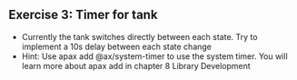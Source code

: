 ## Exercise 3:  Timer for tank

* Currently the tank switches directly between each state. Try to implement a 10s delay between each state change
* Hint: Use apax add @ax/system-timer to use the system timer. 
You will learn more about apax add in chapter 8 Library Development

